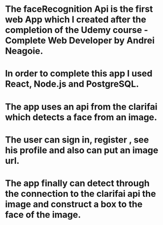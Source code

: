 # The faceRecognition Api is the first web App which I created after the completion of the Udemy course - Complete Web Developer by Andrei Neagoie. 
# In order to complete this app I used React, Node.js and PostgreSQL.
# The app uses an api from the clarifai which detects a face from an image.
# The user can sign in, register , see his profile and also can put an image url.
# The app finally can detect through the connection to the clarifai api the image and construct a box to the face of the image. 
